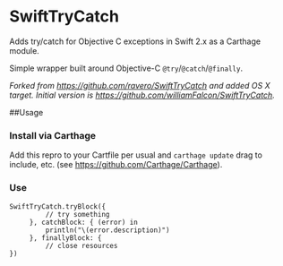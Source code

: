 SwiftTryCatch
=============

Adds try/catch for Objective C exceptions in Swift 2.x as a Carthage module.

Simple wrapper built around Objective-C `@try`/`@catch`/`@finally`.

_Forked from https://github.com/ravero/SwiftTryCatch and added OS X target. Initial version is https://github.com/williamFalcon/SwiftTryCatch._

##Usage

### Install via Carthage

Add this repro to your Cartfile per usual and `carthage update` drag to include, etc.
(see https://github.com/Carthage/Carthage).

### Use

    SwiftTryCatch.tryBlock({
             // try something
         }, catchBlock: { (error) in
             println("\(error.description)")
         }, finallyBlock: {
             // close resources
    })

